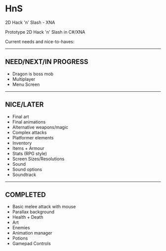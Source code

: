 HnS
===

2D Hack 'n' Slash - XNA

Prototype 2D Hack 'n' Slash in C#/XNA

Current needs and nice-to-haves:


----------------------------------------------
NEED/NEXT/IN PROGRESS
----------------------------------------------

- Dragon is boss mob
- Multiplayer
- Menu Screen

----------------------------------------------
NICE/LATER
----------------------------------------------

- Final art
- Final animations
- Alternative weapons/magic
- Complex attacks
- Platformer elements
- Inventory
- Items + Armour
- Stats (RPG style)
- Screen Sizes/Resolutions
- Sound
- Sound options
- Soundtrack

----------------------------------------------
COMPLETED
----------------------------------------------

- Basic melee attack with mouse
- Parallax background
- Health + Death
- Art
- Enemies
- Animation manager
- Potions
- Gamepad Controls